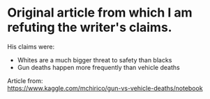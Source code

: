 # Original article from which I am refuting the writer's claims.

His claims were:
* Whites are a much bigger threat to safety than blacks
* Gun deaths happen more frequently than vehicle deaths

Article from:  
https://www.kaggle.com/mchirico/gun-vs-vehicle-deaths/notebook
